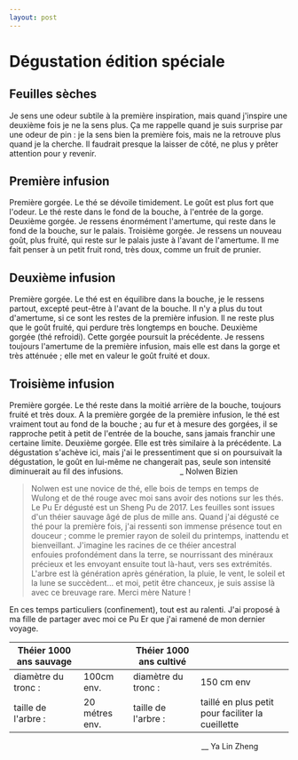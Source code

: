 ```yaml
---
layout: post
---
```


# Dégustation édition spéciale

## Feuilles sèches
Je sens une odeur subtile à la première inspiration, mais quand j'inspire une deuxième fois je ne la sens plus. Ça me rappelle quand je suis surprise par une odeur de pin : je la sens bien la première fois, mais ne la retrouve plus quand je la cherche. Il faudrait presque la laisser de côté, ne plus y prêter attention pour y revenir.


## Première infusion
Première gorgée. Le thé se dévoile timidement. Le goût est plus fort que l'odeur. Le thé reste dans le fond de la bouche, à l'entrée de la gorge.
Deuxième gorgée. Je ressens énormément l'amertume, qui reste dans le fond de la bouche, sur le palais.
Troisième gorgée. Je ressens un nouveau goût, plus fruité, qui reste sur le palais juste à l'avant de l'amertume. Il me fait penser à un petit fruit rond, très doux, comme un fruit de prunier.

## Deuxième infusion
Première gorgée. Le thé est en équilibre dans la bouche, je le ressens partout, excepté peut-être à l'avant de la bouche. Il n'y a plus du tout d'amertume, si ce sont les restes de la première infusion. Il ne reste plus que le goût fruité, qui perdure très longtemps en bouche.
Deuxième gorgée (thé refroidi). Cette gorgée poursuit la précédente. Je ressens toujours l'amertume de la première infusion, mais elle est dans la gorge et très atténuée ; elle met en valeur le goût fruité et doux.

## Troisième infusion
Première gorgée. Le thé reste dans la moitié arrière de la bouche, toujours fruité et très doux. A la première gorgée de la première infusion, le thé est vraiment tout au fond de la bouche ; au fur et à mesure des gorgées, il se rapproche petit à petit de l'entrée de la bouche, sans jamais franchir une certaine limite.
Deuxième gorgée. Elle est très similaire à la précédente.
La dégustation s'achève ici, mais j'ai le pressentiment que si on poursuivait la dégustation, le goût en lui-même ne changerait pas, seule son intensité diminuerait au fil des infusions.                          _ Nolwen Bizien

> Nolwen est une novice de thé, elle bois de temps en temps de Wulong et de thé rouge avec moi sans avoir des notions sur les thés.
 
Le Pu Er dégusté est un Sheng Pu de 2017. Les feuilles sont issues d'un théier sauvage âgé de plus de mille ans. Quand j'ai dégusté ce thé pour la première fois, j'ai ressenti son immense présence tout en douceur ; comme le premier rayon de soleil du printemps, inattendu et bienveillant. J'imagine les racines de ce théier ancestral enfouies profondément dans la terre, se nourrissant des minéraux précieux et les envoyant ensuite tout là-haut, vers ses extrémités. L'arbre est là génération après génération, la pluie, le vent, le soleil et la lune se succèdent... et moi, petit être chanceux, je suis assise là avec ce breuvage rare. Merci mère Nature !

En ces temps particuliers (confinement), tout est au ralenti. J'ai proposé à ma fille de partager avec moi ce Pu Er que j'ai ramené de mon dernier voyage.                            

| Théier 1000 ans sauvage |                | Théier 1000 ans cultivé |                                                   |
| ----------------------- | -------------- | ----------------------- | ------------------------------------------------- |
| diamètre du tronc :     | 100cm env.     | diamètre du tronc :     | 150 cm env                                        |
| taille de l'arbre :     | 20 métres env. | taille de l'arbre :     | taillé en plus petit pour faciliter la cueillette |
                                                                                         
__ Ya Lin Zheng
